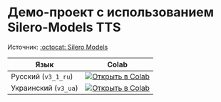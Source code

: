 # Демо-проект с использованием Silero-Models TTS

Источник: [:octocat: Silero Models](https://github.com/snakers4/silero-models)

| Язык                 | Colab                                              |
| -------------------- | -------------------------------------------------- |
| Русский (`v3_1_ru`)    | [![Открыть в Colab](https://colab.research.google.com/assets/colab-badge.svg)](https://colab.research.google.com/github/d666anggel/tts_colab/blob/main/example_rus.ipynb) |
| Украинский (`v3_ua`) | [![Открыть в Colab](https://colab.research.google.com/assets/colab-badge.svg)](https://colab.research.google.com/github/d666anggel/tts_colab/blob/main/example_ukr.ipynb) |
